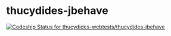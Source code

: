 thucydides-jbehave
==================
[ ![Codeship Status for thucydides-webtests/thucydides-jbehave](https://www.codeship.io/projects/5c9d69b0-3eb5-0132-04ed-165c463f3e79/status?branch=master)](https://www.codeship.io/projects/43541)
